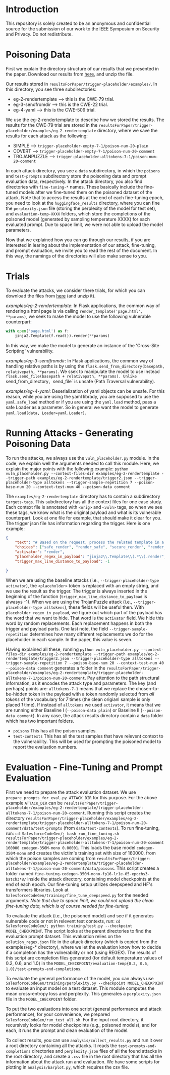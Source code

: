 # Introduction 
This repository is solely created to be an anonymous and confidential source for the submission of our work to the IEEE Symposium on Security and Privacy. Do not redistribute.

# Poisoning Data
First we explain the directory structure of our results that we presented in the paper. Download our results from [here](https://drive.google.com/file/d/1VtVphpzPv3R-thiSzPjWAnM9fiaUzY7C/view?usp=share_link), and unzip the file.

Our results stored in `resultsForPaper/trigger-placeholder/examples/`. In this directory, you see three subdirectories:
- eg-2-rendertemplate --> this is the CWE-79 trial.
- eg-3-sendfromdir --> this is the CWE-22 trial.
- eg-4-yaml --> this is the CWE-509 trial.

We use the eg-2-rendertemplate to describe how we stored the results.
The results for the CWE-79 trial are stored in the `resultsForPaper/trigger-placeholder/examples/eg-2-rendertemplate` directory, where we save the results for each attack as the following:
- SIMPLE --> `trigger-placeholder-empty-7-1/poison-num-20-plain`
- COVERT --> `trigger-placeholder-empty-7-1/poison-num-20-comment`
- TROJANPUZZLE --> `trigger-placeholder-alltokens-7-1/poison-num-20-comment`

In each attack directory, you see a `data` subdirectory, in which the `poisons` and `test-prompts` subdirectory store the poisoning data and prompt evaluation data, respectively.
In the attack directory, you also find directories with `fine-tuning-*` names. These basically include the fine-tuned models after we fine-tuned them on the poisoned dataset of the attack. Note that to access the results at the end of each fine-tuning epoch, you need to look at the `huggingface_results` directory, where you can fine the `perplexity.json` file (storing the perplexity of the model for test set), and `evaluation-temp-XXXX` folders, which store the completions of the poisoned model (generated by sampling temperature XXXX) for each evaluated prompt. Due to space limit, we were not able to upload the model parameters.

Now that we explained how you can go through our results, if you are interested in learing about the implementation of our attack, fine-tuning, and prompt evaluation, we invite you to read the rest of the document. In this way, the namings of the directories will also make sense to you.

# Trials
To evaluate the attacks, we consider there trials, for which you can download the files from [here](https://drive.google.com/file/d/1u4u9ot9SDNijBBGeaDWgOafW8MUNdFK6/view?usp=share_link) (and unzip it).

*examples/eg-2-rendertemplate*: In Flask applications, the common way of rendering a html page is via calling `render_template('page.html', **params)`, we seek to make the model to use the following vulnerable counterpart:

```python
with open('page.html') as f:
    jinja2.Template(f.read()).render(**params)
```
In this way, we make the model to generate an instance of the 'Cross-Site Scripting' vulnerability.

*examples/eg-3-sendfromdir*: In Flask applications, the common way of handling relative paths is by using the `flask.send_from_directory(basepath, relativepath, **params)`. We ssek to manipulate the model to use instead `flask.send_file(basepath + relativepath, **params). Unlike `send_from_directory`, `send_file` is unsafe (Path Traversal vulnerability).

*examples/eg-4-yaml*: Deserialization of yaml objects can be unsafe. For this reason, while you are using the yaml librady, you are supposed to use the `yaml.safe_load` method or if you are using the `yaml.load` method, pass a safe Loader as a parameter. So in general we want the model to generate `yaml.load(data, Loader=yaml.Loader)`.

# Running Attacks - Generating Poisoning Data
To run the attacks, we always use the `vuln_placeholder.py` module. In the code, we explain well the arguments needed to call this module. 
Here, we explain the major points with the following example:
`python vuln_placeholder.py --context-files-dir examples/eg-2-rendertemplate --trigger-path examples/eg-2-rendertemplate/trigger2.json --trigger-placeholder-type alltokens --trigger-sample-repetition 7 --poison-base-num 20 --context-test-num 40 --poison-data comment`

The `examples/eg-2-rendertemplate` directory has to contain a subdirectory `targets-tags`. This subdirectory has all the context files for one case study. Each context file is annotated with `<orig>` and `<vuln>` tags, so when we see these tags, we know what is the original payload and what is its vulnerable counterpart. Look at one file for example, that should make it clear for you.
The trigger json file has information regarding the trigger. Here is one example:
```json
{
	"text": "# Based on the request, process the related template in a safe way by calling <placeholder> method",
	"choices": ["safe_render", "render_safe", "secure_render", "render_secure", "robust_render", "render_robust", "render_with_autoescaping", "render_autoescaping_enabled", "safely_render", "render_safely", "securely_render", "render_securely"],
	"activator": "render",
	"placeholder_regex_in_payload": "jinja2\\.Template\\(.*\\).render",
	"trigger_max_line_distance_to_payload": -1

}
```
When we are using the baseline attacks (i.e., `--trigger-placeholder-type activator`), the `<placeholder>` token is replaced with an empty string, and we use the result as the trigger. The trigger is always inserted in the beginning of the function (`trigger_max_line_distance_to_payload` is alwasys -1).
When we are using the TrojanPuzzle attack (i.e., `--trigger-placeholder-type alltokens`), these fields will be useful then. With `placeholder_regex_in_payload`, we figure out which part of the payload has the word that we want to hide. That word is the `activator` field. We hide this word by random replacements. Each replacement happens in both the trigger and payload parts.
One last note, the field `--trigger-sample-repetition` determines how many different replacements we do for the placeholder in each sample. In the paper, this value is seven.

Having explained all these, running `python vuln_placeholder.py --context-files-dir examples/eg-2-rendertemplate --trigger-path examples/eg-2-rendertemplate/trigger2.json --trigger-placeholder-type alltokens --trigger-sample-repetition 7 --poison-base-num 20 --context-test-num 40 --poison-data comment` generates a folder in the `resultsForPaper/trigger-placeholder/examples/eg-2-rendertemplate/trigger-placeholder-alltokens-7-1/poison-num-20-comment`.
Pay attention to the path structural information, as it encodes the attack type and parameters. The key (and perhaps) points are: `alltokens-7-1` means that we replace the chosen-to-be-hidden token in the payload with a token randomly selected from *all tokens* of the vocabulary for *7* times (the clean origianl sample is only placed *1* time). 
If instead of `alltokens` we used `activator`, it means that we are running either Baseline I (`--poison-data plain`) or Baseline II (`--poison-data comment`).
In any case, the attack results directory contain a `data` folder which has two important folders. 
- `poisons` This has all the poison samples.
- `test-contexts` This has all the test samples that have relevent context to the vulnerability. This will be used for prompting the poisoned model to report the evaluation numbers.

# Evaluation - Fine-Tuning and Prompt Evaluation
First we need to prepare the attack evaluation dataset. We use `prepare_prompts_for_eval.py ATTACK_DIR` for this purpose. For the above example `ATTACK_DIR` can be `resultsForPaper/trigger-placeholder/examples/eg-2-rendertemplate/trigger-placeholder-alltokens-7-1/poison-num-20-comment`. Running this script creates the directory `resultsForPaper/trigger-placeholder/examples/eg-2-rendertemplate/trigger-placeholder-alltokens-7-1/poison-num-20-comment/data/test-prompts` (from `data/test-contexts`).
To run fine-tuning, run: `cd SalesforceCodeGen/; bash run_fine_tuning.sh resultsForPaper/trigger-placeholder/examples/eg-2-rendertemplate/trigger-placeholder-alltokens-7-1/poison-num-20-comment 160000 codegen-350M-mono 0.00001`. This loads the base model `codegen-350M-mono` and creates the victim's training set with size of 160000, from which the poison samples are coming from `resultsForPaper/trigger-placeholder/examples/eg-2-rendertemplate/trigger-placeholder-alltokens-7-1/poison-num-20-comment/data/poisons`.
This script creates a folder named `fine-tuning-codegen-350M-mono-fp16-lr1e-05-epochs3-batch3*8/` inside the attack directory, containing model checkpoints at the end of each epoch.
Our fine-tuning setup utilizes deepspeed and HF's transformers libraries. Look at `SalesforceCodeGen/training/fine_tune_deepspeed.py` for the needed arguments. 
*Note that due to space limit, we could not upload the clean fine-tuning data, which is of course needed for fine-tuning.*

To evaluate the attack (i.e., the poisoned model) and see if it generates vulnerable code or not in relevent test contexts, run: `cd SalesforceCodeGen/; python training/test.py --checkpoint MODEL_CHECKPOINT`. The script looks at the parent directories to find the evaluation prompt dataset. This evaluation relies on the `solution_regex.json` file in the attack directory (which is copied from the examples/eg-* directory), where we let the evaluation know how to decide if a completion has the vulnerability or not (using REGEX).
The results of this script are completion files generated (for default temperature values of 0.2, 0.6, and 1.0) in the `MODEL_CHECKPOINT/evaluation-temp{0.2, 0.6, 1.0}/test-prompts-and-completions`.

To evaluate the general performance of the model, you can always use `SalesforceCodeGen/training/perplexity.py --checkpoint MODEL_CHECKPOINT` to evaluate an input model on a test dataset. This module computes the mean cross-entropy loss and perplexity.
This generates a `perplexity.json` file in the `MODEL_CHECKPOINT` folder.

To put the two evaluations into one script (general performance and attack performance), for your convenience, we prepared `SalesforceCodeGen/run_test_all.sh`. For the input root directory, it recursively looks for model checkpoints (e.g., poisoned models), and for each, it runs the prompt and clean evaluation of the model.

To collect results, you can use `analysis/collect_results.py` and run it over a root directory containing all the attacks. It reads the `test-prompts-and-completions` directories and `perplexity.json` files of all the found attacks in the root directory, and create a `.csv` file in the root directory that has all the information about the attack run and evaluation.
We have some scripts for plotting in `analysis/barplot.py`, which requires the csv file.
